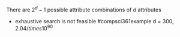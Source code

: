 There are $2^d -1$ possible attribute combinations of $d$ attributes
- exhaustive search is not feasible #compsci361example d = 300, $2.04 /times 10^{90}$ 